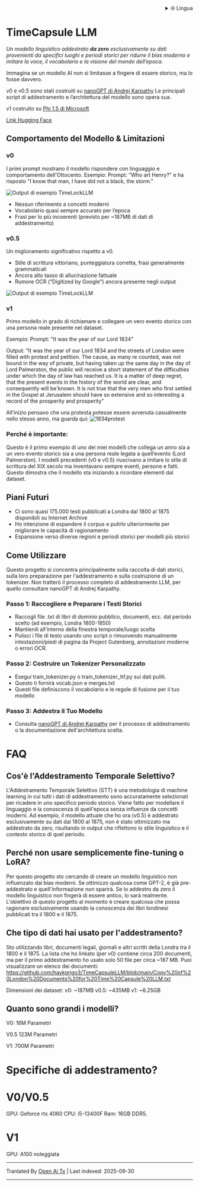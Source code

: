 
<div align="right">
  <details>
    <summary >🌐 Lingua</summary>
    <div>
      <div align="center">
        <a href="https://openaitx.github.io/view.html?user=haykgrigo3&project=TimeCapsuleLLM&lang=en">English</a>
        | <a href="https://openaitx.github.io/view.html?user=haykgrigo3&project=TimeCapsuleLLM&lang=zh-CN">简体中文</a>
        | <a href="#" title="In arrivo">繁體中文 (in arrivo)</a> |
        | <a href="https://openaitx.github.io/view.html?user=haykgrigo3&project=TimeCapsuleLLM&lang=ja">日本語</a>
        | <a href="https://openaitx.github.io/view.html?user=haykgrigo3&project=TimeCapsuleLLM&lang=ko">한국어</a>
        | <a href="#" title="In arrivo">हिन्दी (in arrivo)</a> |
        | <a href="#" title="In arrivo">ไทย (in arrivo)</a> |
        | <a href="#" title="In arrivo">Français (in arrivo)</a>
        | <a href="#" title="In arrivo">Deutsch (in arrivo)</a>
        | <a href="#" title="In arrivo">Español (in arrivo)</a>
        | <a href="#" title="In arrivo">Italiano (in arrivo)</a>
        | <a href="#" title="In arrivo">Русский (in arrivo)</a>
        | <a href="#" title="In arrivo">Português (in arrivo)</a>
        | <a href="#" title="In arrivo">Nederlands (in arrivo)</a>
        | <a href="#" title="In arrivo">Polski (in arrivo)</a>
        | <a href="#" title="In arrivo">العربية (in arrivo)</a>
        | <a href="#" title="In arrivo">فارسی (in arrivo)</a>
        | <a href="#" title="In arrivo">Türkçe (in arrivo)</a>
        | <a href="#" title="In arrivo">Tiếng Việt (in arrivo)</a>
        | <a href="#" title="In arrivo">Bahasa Indonesia (in arrivo)</a>

      </div>
    </div>
  </details>
</div>

# TimeCapsule LLM

*Un modello linguistico addestrato **da zero** esclusivamente su dati provenienti da specifici luoghi e periodi storici per ridurre il bias moderno e imitare la voce, il vocabolario e la visione del mondo dell’epoca.*

Immagina se un modello AI non si limitasse a fingere di essere storico, ma lo fosse davvero.

v0 e v0.5 sono stati costruiti su [nanoGPT di Andrej Karpathy](https://github.com/karpathy/nanoGPT) Le principali script di addestramento e l’architettura del modello sono opera sua. 

v1 costruito su [Phi 1.5 di Microsoft](https://huggingface.co/microsoft/phi-1_5)

[Link Hugging Face](https://huggingface.co/haykgrigorian/TimeCapsuleLLM)


##  Comportamento del Modello & Limitazioni

### **v0**  

I primi prompt mostrano il modello rispondere con linguaggio e comportamento dell'Ottocento. 
Esempio: Prompt: "Who art Henry?" e ha risposto "I know that man, I have did not a black, the storm." 

![Output di esempio TimeLockLLM](https://github.com/haykgrigo3/TimeCapsuleLLM/blob/main/london_1800_1850_v0/timelockllm_sample_output.png?raw=true)

- Nessun riferimento a concetti moderni  
- Vocabolario quasi sempre accurato per l’epoca  
- Frasi per lo più incoerenti (previsto per ~187MB di dati di addestramento)

### **v0.5** 

Un miglioramento significativo rispetto a v0.  
- Stile di scrittura vittoriano, punteggiatura corretta, frasi generalmente grammaticali  
- Ancora alto tasso di allucinazione fattuale  
- Rumore OCR (“Digitized by Google”) ancora presente negli output

![Output di esempio TimeLockLLM](https://github.com/haykgrigo3/TimeCapsuleLLM/blob/main/london_1800_1875_v0.5/fellowcitizens.png?raw=true)

### **v1**

Primo modello in grado di richiamare e collegare un vero evento storico con una persona reale presente nel dataset.

Esempio: Prompt: "It was the year of our Lord 1834" 

Output: "It was the year of our Lord 1834 and the streets of London were filled with protest and petition. The cause, as many re counted, was not bound in the way of private, but having taken up the same day in the day of Lord Palmerston, the public will receive a short statement of the difficulties under which the day of law has reached us. It is a matter of deep regret, that the present events in the history of the world are clear, and consequently will be'known. It is not true that the very men who first settled in the Gospel at Jerusalem should have so extensive and so interesting a record of the prosperity and prosperity" 

All’inizio pensavo che una protesta potesse essere avvenuta casualmente nello stesso anno, ma guarda qui: ![1834protest](https://raw.githubusercontent.com/haykgrigo3/TimeCapsuleLLM/main/1834protest.png)

### Perché è importante:

Questo è il primo esempio di uno dei miei modelli che collega un anno sia a un vero evento storico sia a una persona reale legata a quell’evento (Lord Palmerston). I modelli precedenti (v0 e v0.5) riuscivano a imitare lo stile di scrittura del XIX secolo ma inventavano sempre eventi, persone e fatti. Questo dimostra che il modello sta iniziando a ricordare elementi dal dataset.

## Piani Futuri

- Ci sono quasi 175.000 testi pubblicati a Londra dal 1800 al 1875 disponibili su Internet Archive
- Ho intenzione di espandere il corpus e pulirlo ulteriormente per migliorare le capacità di ragionamento
- Espansione verso diverse regioni e periodi storici per modelli più storici

## Come Utilizzare

Questo progetto si concentra principalmente sulla raccolta di dati storici, sulla loro preparazione per l'addestramento e sulla costruzione di un tokenizer. Non tratterò il processo completo di addestramento LLM, per quello consultare nanoGPT di Andrej Karpathy.

### Passo 1: Raccogliere e Preparare i Testi Storici

- Raccogli file .txt di libri di dominio pubblico, documenti, ecc. dal periodo scelto (ad esempio, Londra 1800-1850)
- Mantienili all'interno della finestra temporale/luogo scelta
- Pulisci i file di testo usando uno script o rimuovendo manualmente intestazioni/piedi di pagina da Project Gutenberg, annotazioni moderne o errori OCR.

### Passo 2: Costruire un Tokenizer Personalizzato

- Esegui train_tokenizer.py o train_tokenizer_hf.py sui dati puliti.
- Questo ti fornirà vocab.json e merges.txt
- Questi file definiscono il vocabolario e le regole di fusione per il tuo modello

### Passo 3: Addestra il Tuo Modello

- Consulta [nanoGPT di Andrej Karpathy](https://github.com/karpathy/nanoGPT) per il processo di addestramento o la documentazione dell'architettura scelta.

# FAQ

## Cos'è l'Addestramento Temporale Selettivo?

L'Addestramento Temporale Selettivo (STT) è una metodologia di machine learning in cui tutti i dati di addestramento sono accuratamente selezionati per ricadere in uno specifico periodo storico. Viene fatto per modellare il linguaggio e la conoscenza di quell'epoca senza influenze da concetti moderni. Ad esempio, il modello attuale che ho ora (v0.5) è addestrato esclusivamente su dati dal 1800 al 1875, non è stato ottimizzato ma addestrato da zero, risultando in output che riflettono lo stile linguistico e il contesto storico di quel periodo.

## Perché non usare semplicemente fine-tuning o LoRA?

Per questo progetto sto cercando di creare un modello linguistico non influenzato dai bias moderni. Se ottimizzo qualcosa come GPT-2, è già pre-addestrato e quell'informazione non sparirà. Se lo addestro da zero il modello linguistico non fingerà di essere antico, lo sarà realmente. L'obiettivo di questo progetto al momento è creare qualcosa che possa ragionare esclusivamente usando la conoscenza dei libri londinesi pubblicati tra il 1800 e il 1875.

## Che tipo di dati hai usato per l'addestramento?


Sto utilizzando libri, documenti legali, giornali e altri scritti della Londra tra il 1800 e il 1875. La lista che ho linkato (per v0) contiene circa 200 documenti, ma per il primo addestramento ho usato solo 50 file per circa ~187 MB. Puoi visualizzare un elenco dei documenti:
https://github.com/haykgrigo3/TimeCapsuleLLM/blob/main/Copy%20of%20London%20Documents%20for%20Time%20Capsule%20LLM.txt

Dimensioni dei dataset:
v0: ~187MB
v0.5: ~435MB 
v1: ~6.25GB 

## Quanto sono grandi i modelli?

V0: 16M Parametri

V0.5 123M Parametri

V1: 700M Parametri

# Specifiche di addestramento?

# V0/V0.5
GPU: Geforce rtx 4060
CPU: i5-13400F 
Ram: 16GB DDR5.

# V1
GPU: A100 noleggiata















---

Tranlated By [Open Ai Tx](https://github.com/OpenAiTx/OpenAiTx) | Last indexed: 2025-09-30

---